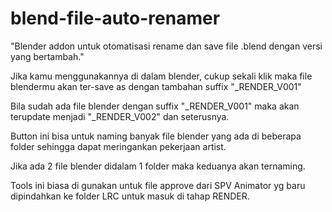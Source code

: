 # blend-file-auto-renamer
"Blender addon untuk otomatisasi rename dan save file .blend dengan versi yang bertambah."

Jika kamu menggunakannya di dalam blender, cukup sekali klik maka file blendermu akan ter-save as dengan tambahan suffix "_RENDER_V001"

Bila sudah ada file blender dengan suffix "_RENDER_V001" maka akan terupdate menjadi "_RENDER_V002" dan seterusnya.

Button ini bisa untuk naming banyak file blender yang ada di beberapa folder sehingga dapat meringankan pekerjaan artist.

Jika ada 2 file blender didalam 1 folder maka keduanya akan ternaming.

Tools ini biasa di gunakan untuk file approve dari SPV Animator yg baru dipindahkan ke folder LRC untuk masuk di tahap RENDER.
